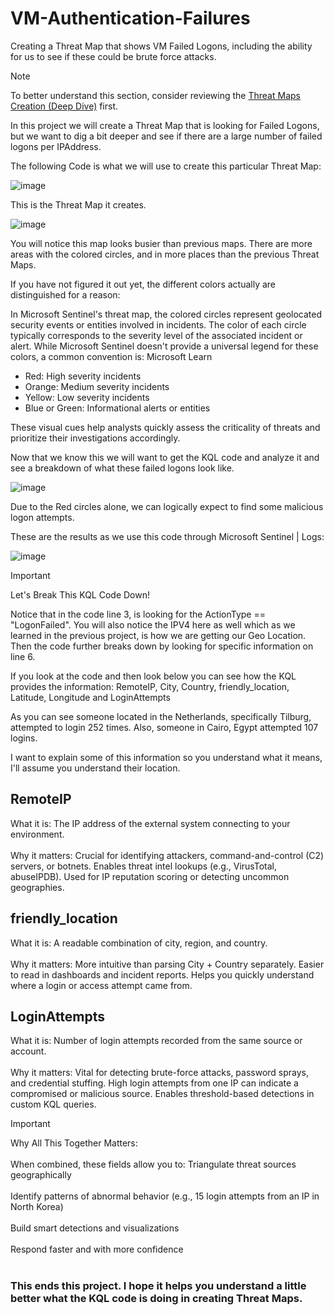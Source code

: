 # VM-Authentication-Failures
Creating a Threat Map that shows VM Failed Logons, including the ability for us to see if these could be brute force attacks.

> [!note]
> To better understand this section, consider reviewing the [Threat Maps Creation (Deep Dive)](https://github.com/LCJones73/Threat-Maps-Creating-Deep-Dive) first.<BR>

In this project we will create a Threat Map that is looking for Failed Logons, but we want to dig a bit deeper and see if there are a large number of failed logons per IPAddress.

The following Code is what we will use to create this particular Threat Map:

![image](https://github.com/user-attachments/assets/912faf99-245d-4e48-9c36-740d9583ce51)

This is the Threat Map it creates.

![image](https://github.com/user-attachments/assets/e20837a3-2a8a-41c7-9d82-89a6401786da)

You will notice this map looks busier than previous maps. There are more areas with the colored circles, and in more places than the previous Threat Maps. 

If you have not figured it out yet, the different colors actually are distinguished for a reason:

In Microsoft Sentinel's threat map, the colored circles represent geolocated security events or entities involved in incidents. The color of each circle typically corresponds to the severity level of the associated incident or alert. While Microsoft Sentinel doesn't provide a universal legend for these colors, a common convention is:
Microsoft Learn

- Red: High severity incidents
- Orange: Medium severity incidents
- Yellow: Low severity incidents
- Blue or Green: Informational alerts or entities

These visual cues help analysts quickly assess the criticality of threats and prioritize their investigations accordingly.

Now that we know this we will want to get the KQL code and analyze it and see a breakdown of what these failed logons look like.

![image](https://github.com/user-attachments/assets/c6e6cdaf-0578-4fe7-acb5-b8b5970916e6)

Due to the Red circles alone, we can logically expect to find some malicious logon attempts.

These are the results as we use this code through Microsoft Sentinel | Logs:

![image](https://github.com/user-attachments/assets/8954712b-aa2c-4aca-9dbd-6174f228a242)

> [!IMPORTANT]
> Let's Break This KQL Code Down!
>
> Notice that in the code line 3, is looking for the ActionType == "LogonFailed".
> You will also notice the IPV4 here as well which as we learned in the previous project, is how we are getting our Geo Location.
> Then the code further breaks down by looking for specific information on line 6.
>
> If you look at the code and then look below you can see how the KQL provides the information: RemoteIP, City, Country, friendly_location, Latitude, Longitude and LoginAttempts
>
> As you can see someone located in the Netherlands, specifically Tilburg, attempted to login 252 times. Also, someone in Cairo, Egypt attempted 107 logins.
>
> I want to explain some of this information so you understand what it means, I'll assume you understand their location.
>

## RemoteIP
What it is: The IP address of the external system connecting to your environment.<BR><BR>
Why it matters: Crucial for identifying attackers, command-and-control (C2) servers, or botnets.
Enables threat intel lookups (e.g., VirusTotal, abuseIPDB).
Used for IP reputation scoring or detecting uncommon geographies.

## friendly_location
What it is: A readable combination of city, region, and country.<BR><BR>
Why it matters: More intuitive than parsing City + Country separately.
Easier to read in dashboards and incident reports.
Helps you quickly understand where a login or access attempt came from.

## LoginAttempts
What it is: Number of login attempts recorded from the same source or account.<BR><BR>
Why it matters: Vital for detecting brute-force attacks, password sprays, and credential stuffing.
High login attempts from one IP can indicate a compromised or malicious source.
Enables threshold-based detections in custom KQL queries.

> [!IMPORTANT]
> Why All This Together Matters:<BR><BR>
> When combined, these fields allow you to: Triangulate threat sources geographically<BR><BR>
> Identify patterns of abnormal behavior (e.g., 15 login attempts from an IP in North Korea)<BR><BR>
> Build smart detections and visualizations<BR><BR>
> Respond faster and with more confidence<BR><BR>

### This ends this project. I hope it helps you understand a little better what the KQL code is doing in creating Threat Maps.
